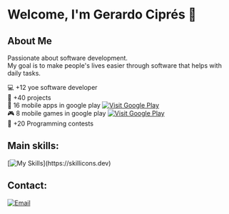 # Welcome, I'm Gerardo Ciprés 👋

## About Me
Passionate about software development.
<br/>
My goal is to make people's lives easier through software that helps with daily tasks.


💻 +12 yoe software developer
<br/>
💼 +40 projects
<br/>
📱 16 mobile apps in google play [![Visit Google Play](https://img.shields.io/badge/Google%20Play-visit-green)]([https://play.google.com/store/apps/developer?id=iPapps)
<br/>
🎮 8 mobile games in google play [![Visit Google Play](https://img.shields.io/badge/Google%20Play-visit-green)]([https://play.google.com/store/apps/developer?id=iPapps)
<br/>
🥇 +20 Programming contests



## Main skills:
[![My Skills](https://skillicons.dev/icons?i=angular,aws,bootstrap,cs,css,docker,dotnet,fastapi,firebase,git,github,html,java,js,linux,mysql,nodejs,postgres,py,react,spring,ts,unity,)](https://skillicons.dev)


## Contact:
[![Email](https://img.shields.io/badge/gcipgcu@gmail.com-email-D14836?style=for-the-badge&logo=gmail&logoColor=white&labelColor=101010)](mailto:gcipgcu@gmail.com)
